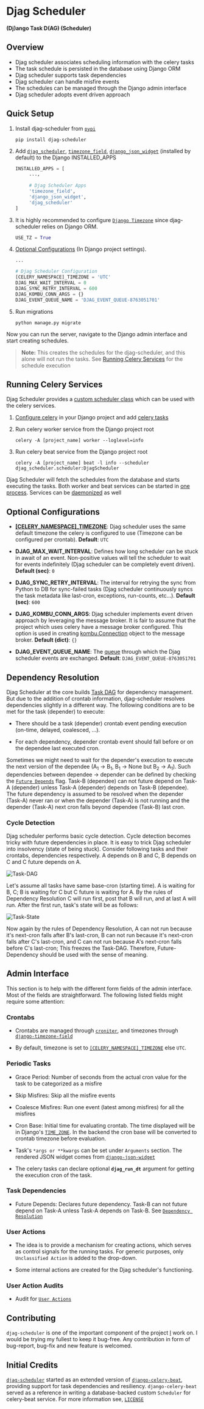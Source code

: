 # Djag Scheduler

**(Dj)ango Task D(AG) (Scheduler)**

## Overview

- Djag scheduler associates scheduling information with the celery tasks
- The task schedule is persisted in the database using Django ORM
- Djag scheduler supports task dependencies
- Djag scheduler can handle misfire events
- The schedules can be managed through the Django admin interface
- Djag scheduler adopts event driven approach

## Quick Setup

1. Install djag-scheduler from [``pypi``](https://pypi.org/project/djag-scheduler)

    ```shell
    pip install djag-scheduler
    ```

2. Add [``djag_scheduler``](https://github.com/m0hithreddy/djag-scheduler),
   [``timezone_field``](https://github.com/mfogel/django-timezone-field),
   [``django_json_widget``](https://github.com/jmrivas86/django-json-widget) (installed by default)
   to the Django INSTALLED_APPS

   ```python
   INSTALLED_APPS = [
        ...,
        
        # Djag Scheduler Apps
        'timezone_field',
        'django_json_widget',
        'djag_scheduler'
   ]
   ```
   
3. It is highly recommended to configure [``Django Timezone``](https://docs.djangoproject.com/en/dev/ref/settings/#use-tz)
   since djag-scheduler relies on Django ORM.

   ```python
   USE_TZ = True
   ```

4. [Optional Configurations](#optional-configurations) (In Django project settings).
   
   ```python
   ...
   
   # Djag Scheduler Configuration
   [CELERY_NAMESPACE]_TIMEZONE = 'UTC'
   DJAG_MAX_WAIT_INTERVAL = 0
   DJAG_SYNC_RETRY_INTERVAL = 600
   DJAG_KOMBU_CONN_ARGS = {}
   DJAG_EVENT_QUEUE_NAME = 'DJAG_EVENT_QUEUE-8763051701'
   ```

5. Run migrations

   ```shell
   python manage.py migrate
   ```

Now you can run the server, navigate to the Django admin interface and start creating schedules.

> **Note:** This creates the schedules for the djag-scheduler, and this alone will not run the tasks. 
> See [Running Celery Services](#running-celery-services) for the schedule execution

## Running Celery Services

Djag Scheduler provides a [custom scheduler class](https://docs.celeryproject.org/en/stable/userguide/periodic-tasks.html#using-custom-scheduler-classes)
which can be used with the celery services.

1. [Configure celery](https://docs.celeryproject.org/en/stable/django/first-steps-with-django.html)
   in your Django project and add [celery tasks](https://docs.celeryproject.org/en/stable/django/first-steps-with-django.html#using-the-shared-task-decorator)
   

2. Run celery worker service from the Django project root

   ```shell
   celery -A [project_name] worker --loglevel=info
   ```
   
3. Run celery beat service from the Django project root

   ```shell
   celery -A [project_name] beat -l info --scheduler djag_scheduler.scheduler:DjagScheduler 
   ```

Djag Scheduler will fetch the schedules from the database and starts executing the tasks. Both worker and 
beat services can be started in [one process](https://django-celery-beat.readthedocs.io/en/latest/#example-running-periodic-tasks).
Services can be [daemonized](https://docs.celeryproject.org/en/stable/userguide/daemonizing.html) as well

## Optional Configurations

- **[[CELERY_NAMESPACE]_TIMEZONE](https://docs.celeryproject.org/en/stable/django/first-steps-with-django.html)**:
  Djag scheduler uses the same default timezone the celery is configured to use (Timezone can be configured per crontab).
  **Default**: ``UTC``
  

- **DJAG_MAX_WAIT_INTERVAL**: Defines how long scheduler can be stuck in await of an event. Non-positive values will tell 
  the scheduler to wait for events indefinitely (Djag scheduler can be completely event driven). **Default (sec)**: ``0``

  
- **DJAG_SYNC_RETRY_INTERVAL**: The interval for retrying the sync from Python to DB for sync-failed tasks (Djag scheduler
  continuously syncs the task metadata like last-cron, exceptions, run-counts, etc...). **Default (sec)**: ``600``

  
- **DJAG_KOMBU_CONN_ARGS**: Djag scheduler implements event driven approach by leveraging the message broker. It is fair to
  assume that the project which uses celery have a message broker configured. This option is used in creating [kombu.Connection](https://docs.celeryq.dev/projects/kombu/en/stable/reference/kombu.html#connection)
  object to the message broker. **Default (dict)**: ``{}``


- **DJAG_EVENT_QUEUE_NAME**: The [queue](https://docs.celeryq.dev/projects/kombu/en/stable/reference/kombu.simple.html#kombu.simple.SimpleQueue) 
  through which the Djag scheduler events are exchanged. **Default**: ``DJAG_EVENT_QUEUE-8763051701``

## Dependency Resolution

Djag Scheduler at the core builds [Task DAG](https://en.wikipedia.org/wiki/Directed_acyclic_graph) for dependency management.
But due to the addition of crontab information, djag-scheduler resolves dependencies slightly in a different way. 
The following conditions are to be met for the task (depender) to execute:

- There should be a task (depender) crontab event pending execution (on-time, delayed, coalesced, ...).

- For each dependency, depender crontab event should fall before or on the dependee last executed cron.

Sometimes we might need to wait for the depender's execution to execute the next version of the dependee (A<sub>1</sub> 
-> B<sub>1</sub>, B<sub>1</sub> -> None but B<sub>2</sub> -> A<sub>1</sub>). Such dependencies between dependee -> depender 
can be defined by checking the [``Future Depends``](#admin-interface) flag. Task-B (dependee) can not future depend on
Task-A (depender) unless Task-A (depender) depends on Task-B (dependee). The future dependency is assumed to be resolved
when the depender (Task-A) never ran or when the depender (Task-A) is not running and the depender (Task-A) next cron
falls beyond dependee (Task-B) last cron.

### Cycle Detection
Djag scheduler performs basic cycle detection. Cycle detection becomes tricky with future dependencies in place. It is
easy to trick Djag scheduler into insolvency (state of being stuck). Consider following tasks and their crontabs,
dependencies respectively. A depends on B and C, B depends on C and C future depends on A.

![Task-DAG](https://raw.githubusercontent.com/m0hithreddy/djag-scheduler/main/assets/images/Task-DAG.png)

Let's assume all tasks have same base-cron (starting time). A is waiting for B, C; B is waiting for C but C future is 
waiting for A. By the rules of Dependency Resolution C will run first, post that B will run, and at last A will run.
After the first run, task's state will be as follows:

![Task-State](https://raw.githubusercontent.com/m0hithreddy/djag-scheduler/main/assets/images/Task-State.png)

Now again by the rules of Dependency Resolution, A can not run because it's next-cron falls after B's last-cron, B can 
not run because it's next-cron falls after C's last-cron, and C can not run because A's next-cron falls before C's
last-cron; This freezes the Task-DAG. Therefore, Future-Dependency should be used with the sense of meaning.

## Admin Interface

This section is to help with the different form fields of the admin interface. Most of the fields are straightforward.
The following listed fields might require some attention:

### Crontabs

- Crontabs are managed through [``croniter``](https://github.com/kiorky/croniter), and timezones through [``django-timezone-field``](https://github.com/mfogel/django-timezone-field)

- By default, timezone is set to [``[CELERY_NAMESPACE]_TIMEZONE``](https://docs.celeryproject.org/en/stable/django/first-steps-with-django.html) 
  else ``UTC``.
  
### Periodic Tasks

- Grace Period: Number of seconds from the actual cron value for the task to be categorized as a misfire

- Skip Misfires: Skip all the misfire events

- Coalesce Misfires: Run one event (latest among misfires) for all the misfires
  
- Cron Base: Initial time for evaluating crontab. The time displayed will be in Django's [``TIME_ZONE``](https://docs.djangoproject.com/en/3.2/ref/settings/#time-zone).
  In the backend the cron base will be converted to crontab timezone before evaluation.

- Task's ``*args or **kwargs`` can be set under ``Arguments`` section. The rendered JSON widget 
  comes from [``django-json-widget``](https://github.com/jmrivas86/django-json-widget)
  
- The celery tasks can declare optional **``djag_run_dt``** argument for getting the execution cron of the task.

### Task Dependencies

- Future Depends: Declares future dependency. Task-B can not future depend on Task-A unless Task-A depends on Task-B. 
  See [``Dependency Resolution``]()
  
### User Actions

- The idea is to provide a mechanism for creating actions, which serves as control signals for the running tasks.
  For generic purposes, only ``Unclassified Action`` is added to the drop-down.

- Some internal actions are created for the Djag scheduler's functioning.

### User Action Audits

- Audit for [``User Actions``](#user-actions)

## Contributing

``djag-scheduler`` is one of the important component of the project [I](mailto:dev.m0hithreddy@mail.com) work on. I would
be trying my fullest to keep it bug-free. Any contribution in form of bug-report, bug-fix and new feature is welcomed.

## Initial Credits

[``djag-scheduler``](https://github.com/m0hithreddy/djag-scheduler) started as an extended version of
[``django-celery-beat``](https://github.com/celery/django-celery-beat), providing support for task dependencies and
resiliency. ``django-celery-beat`` served as a reference in writing a database-backed custom ``Scheduler`` for celery-beat 
service. For more information see, [``LICENSE``](https://github.com/m0hithreddy/djag-scheduler/blob/main/LICENSE)
